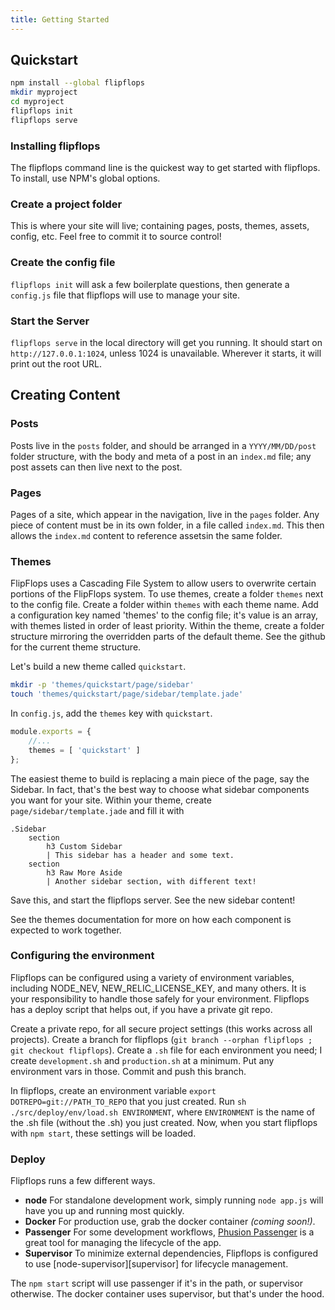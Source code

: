```yaml
---
title: Getting Started
---
```


## Quickstart

```bash
npm install --global flipflops
mkdir myproject
cd myproject
flipflops init
flipflops serve
```

### Installing flipflops

The flipflops command line is the quickest way to get started with flipflops. To
install, use NPM's global options.

### Create a project folder

This is where your site will live; containing pages, posts, themes, assets,
config, etc. Feel free to commit it to source control!

### Create the config file

`flipflops init` will ask a few boilerplate questions, then generate a
`config.js` file that flipflops will use to manage your site.

### Start the Server

`flipflops serve` in the local directory will get you running. It should start
on `http://127.0.0.1:1024`, unless 1024 is unavailable. Wherever it starts, it
will print out the root URL.

## Creating Content

### Posts

Posts live in the `posts` folder, and should be arranged in a `YYYY/MM/DD/post`
folder structure, with the body and meta of a post in an `index.md` file; any
post assets can then live next to the post.

### Pages

Pages of a site, which appear in the navigation, live in the `pages` folder. Any
piece of content must be in its own folder, in a file called `index.md`. This
then allows the `index.md` content to reference assetsin the same folder.

### Themes

FlipFlops uses a Cascading File System to allow users to overwrite certain
portions of the FlipFlops system. To use themes, create a folder `themes` next
to the config file. Create a folder within `themes` with each theme name. Add
a configuration key named 'themes' to the config file; it's value is an array,
with themes listed in order of least priority. Within the theme, create a folder
structure mirroring the overridden parts of the default theme. See the github for
the current theme structure.

Let's build a new theme called `quickstart`.

```bash
mkdir -p 'themes/quickstart/page/sidebar'
touch 'themes/quickstart/page/sidebar/template.jade'
```

In `config.js`, add the `themes` key with `quickstart`.

```javascript
module.exports = {
    //...
    themes = [ 'quickstart' ]
};
```
The easiest theme to build is replacing a main piece of the page, say the
Sidebar. In fact, that's the best way to choose what sidebar components you want
for your site. Within your theme, create `page/sidebar/template.jade` and fill
it with

```
.Sidebar
    section
        h3 Custom Sidebar
        | This sidebar has a header and some text.
    section
        h3 Raw More Aside
        | Another sidebar section, with different text!

```

Save this, and start the flipflops server. See the new sidebar content!

See the themes documentation for more on how each component is expected to work
together.


### Configuring the environment

Flipflops can be configured using a variety of environment variables, including
NODE_NEV, NEW_RELIC_LICENSE_KEY, and many others. It is your responsibility to
handle those safely for your environment. Flipflops has a deploy script that
helps out, if you have a private git repo.

Create a private repo, for all secure project settings (this works across all
projects). Create a branch for flipflops (`git branch --orphan flipflops ; git
checkout flipflops`). Create a `.sh` file for each environment you need; I
create `development.sh` and `production.sh` at a minimum. Put any environment
vars in those. Commit and push this branch.

In flipflops, create an environment variable `export DOTREPO=git://PATH_TO_REPO`
that you just created. Run `sh ./src/deploy/env/load.sh ENVIRONMENT`, where
`ENVIRONMENT` is the name of the .sh file (without the .sh) you just created.
Now, when you start flipflops with `npm start`, these settings will be loaded.

### Deploy

Flipflops runs a few different ways.

* **node** For standalone development work, simply running `node app.js` will
    have you up and running most quickly.
* **Docker** For production use, grab the docker container *(coming soon!)*.
* **Passenger** For some development workflows, [Phusion Passenger][passenger]
    is a great tool for managing the lifecycle of the app.
* **Supervisor** To minimize external dependencies, Flipflops is configured to
    use [node-supervisor][supervisor] for lifecycle management.

The `npm start` script will use passenger if it's in the path, or supervisor
otherwise. The docker container uses supervisor, but that's under the hood.

[passenger]:
[supervisor]:
